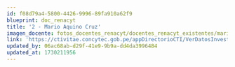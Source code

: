 ```yaml
---
id: f08d79a4-5800-4426-9996-89fa910a62f9
blueprint: doc_renacyt
title: '2 - Mario Aquino Cruz'
imagen_docente: fotos_docentes_renacyt/docentes_renacyt_existentes/mario_aquino_cruz.png
link: 'https://ctivitae.concytec.gob.pe/appDirectorioCTI/VerDatosInvestigador.do?id_investigador=98716'
updated_by: 06ac68ab-d29f-41e9-9b9a-dd4da3996484
updated_at: 1730211956
---
```

